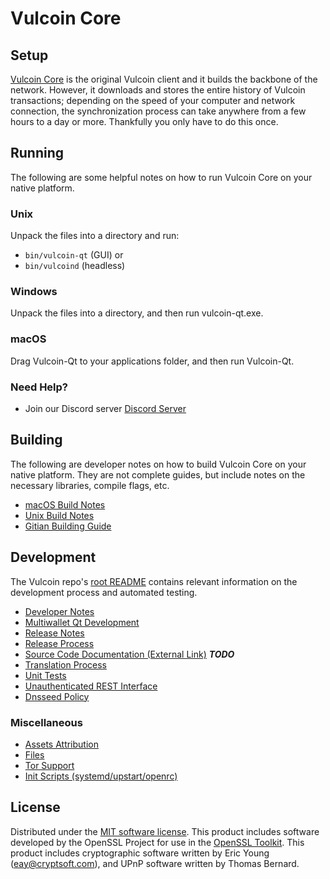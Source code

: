 Vulcoin Core
==================

Setup
---------------------
[Vulcoin Core](http://vlc.org) is the original Vulcoin client and it builds the backbone of the network. However, it downloads and stores the entire history of Vulcoin transactions; depending on the speed of your computer and network connection, the synchronization process can take anywhere from a few hours to a day or more. Thankfully you only have to do this once.

Running
---------------------
The following are some helpful notes on how to run Vulcoin Core on your native platform.

### Unix

Unpack the files into a directory and run:

- `bin/vulcoin-qt` (GUI) or
- `bin/vulcoind` (headless)

### Windows

Unpack the files into a directory, and then run vulcoin-qt.exe.

### macOS

Drag Vulcoin-Qt to your applications folder, and then run Vulcoin-Qt.

### Need Help?

* Join our Discord server [Discord Server](https://discord.vlc.org)

Building
---------------------
The following are developer notes on how to build Vulcoin Core on your native platform. They are not complete guides, but include notes on the necessary libraries, compile flags, etc.

- [macOS Build Notes](build-osx.md)
- [Unix Build Notes](build-unix.md)
- [Gitian Building Guide](gitian-building.md)

Development
---------------------
The Vulcoin repo's [root README](https://github.com/vulcoin-official/vulcoin/blob/master/README.md) contains relevant information on the development process and automated testing.

- [Developer Notes](developer-notes.md)
- [Multiwallet Qt Development](multiwallet-qt.md)
- [Release Notes](release-notes.md)
- [Release Process](release-process.md)
- [Source Code Documentation (External Link)](https://dev.visucore.com/bitcoin/doxygen/) ***TODO***
- [Translation Process](translation_process.md)
- [Unit Tests](unit-tests.md)
- [Unauthenticated REST Interface](REST-interface.md)
- [Dnsseed Policy](dnsseed-policy.md)

### Miscellaneous
- [Assets Attribution](assets-attribution.md)
- [Files](files.md)
- [Tor Support](tor.md)
- [Init Scripts (systemd/upstart/openrc)](init.md)

License
---------------------
Distributed under the [MIT software license](/COPYING).
This product includes software developed by the OpenSSL Project for use in the [OpenSSL Toolkit](https://www.openssl.org/). This product includes
cryptographic software written by Eric Young ([eay@cryptsoft.com](mailto:eay@cryptsoft.com)), and UPnP software written by Thomas Bernard.
